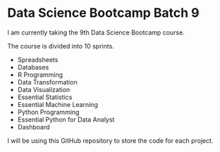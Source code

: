 # Data Science Bootcamp Batch 9

I am currently taking the 9th Data Science Bootcamp course.

The course is divided into 10 sprints.
- Spreadsheets
- Databases
- R Programming
- Data Transformation
- Data Visualization
- Essential Statistics
- Essential Machine Learning
- Python Programming
- Essential Python for Data Analyst
- Dashboard

I will be using this GitHub repository to store the code for each project.